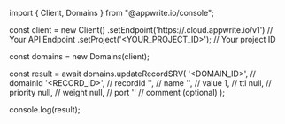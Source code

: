 import { Client, Domains } from "@appwrite.io/console";

const client = new Client()
    .setEndpoint('https://<REGION>.cloud.appwrite.io/v1') // Your API Endpoint
    .setProject('<YOUR_PROJECT_ID>'); // Your project ID

const domains = new Domains(client);

const result = await domains.updateRecordSRV(
    '<DOMAIN_ID>', // domainId
    '<RECORD_ID>', // recordId
    '<NAME>', // name
    '<VALUE>', // value
    1, // ttl
    null, // priority
    null, // weight
    null, // port
    '<COMMENT>' // comment (optional)
);

console.log(result);
